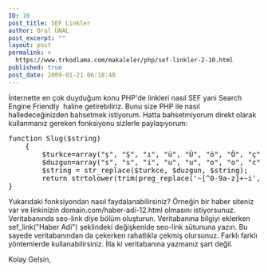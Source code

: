 ```yaml
---
ID: 10
post_title: SEF Linkler
author: Oral ÜNAL
post_excerpt: ""
layout: post
permalink: >
  https://www.trkodlama.com/makaleler/php/sef-linkler-2-10.html
published: true
post_date: 2009-01-21 06:18:48
---
```

İnternette en çok duyduğum konu PHP'de linkleri nasıl SEF yani Search Engine Friendly  haline getirebiliriz. Bunu size PHP ile nasıl halledeceğinizden bahsetmek istiyorum. Hatta bahsetmiyorum direkt olarak kullanmanız gereken fonksiyonu sizlerle paylaşıyorum:
<pre class="prettyprint" data-start-line="1" data-visibility="visible" data-highlight="" data-caption="">function Slug($string)
    {
        $turkce=array("ş", "Ş", "ı", "ü", "Ü", "ö", "Ö", "ç", "Ç", "ş", "Ş", "ı", "ğ", "Ğ", "İ", "ö", "Ö", "Ç", "ç", "ü", "Ü");
        $duzgun=array("s", "s", "i", "u", "u", "o", "o", "c", "c", "s", "s", "i", "g", "g", "i", "o", "o", "c", "c", "u", "u");
        $string = str_replace($turkce, $duzgun, $string);
        return strtolower(trim(preg_replace('~[^0-9a-z]+~i', '-', html_entity_decode(preg_replace('~&amp;([a-z]{1,2})(?:acute|cedil|circ|grave|lig|orn|ring|slash|th|tilde|uml);~i', '$1', htmlentities($string, ENT_QUOTES, 'UTF-8')), ENT_QUOTES, 'UTF-8')), '-'));
}</pre>
Yukarıdaki fonksiyondan nasıl faydalanabilirsiniz? Örneğin bir haber siteniz var ve linkinizin domain.com/haber-adi-12.html olmasını istiyorsunuz. Veritabanında seo-link diye bölüm oluşturun. Veritabanına bilgiyi eklerken sef_link("Haber Adi") şeklindeki değişkenide seo-link sütununa yazın. Bu sayede veritabanından da çekerken rahatlıkla çekmiş olursunuz. Farklı farklı yöntemlerde kullanabilirsiniz. İlla ki veritabanına yazmanız şart değil.

Kolay Gelsin,